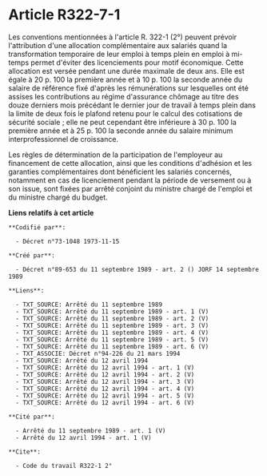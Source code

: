 # Article R322-7-1

Les conventions mentionnées à l'article R. 322-1 (2°) peuvent prévoir l'attribution d'une allocation complémentaire aux
salariés quand la transformation temporaire de leur emploi à temps plein en emploi à mi-temps permet d'éviter des
licenciements pour motif économique. Cette allocation est versée pendant une durée maximale de deux ans. Elle est égale à 20
p. 100 la première année et à 10 p. 100 la seconde année du salaire de référence fixé d'après les rémunérations sur
lesquelles ont été assises les contributions au régime d'assurance chômage au titre des douze derniers mois précédant le
dernier jour de travail à temps plein dans la limite de deux fois le plafond retenu pour le calcul des cotisations de
sécurité sociale ; elle ne peut cependant être inférieure à 30 p. 100 la première année et à 25 p. 100 la seconde année du
salaire minimum interprofessionnel de croissance.

Les règles de détermination de la participation de l'employeur au financement de cette allocation, ainsi que les conditions
d'adhésion et les garanties complémentaires dont bénéficient les salariés concernés, notamment en cas de licenciement pendant
la période de versement ou à son issue, sont fixées par arrêté conjoint du ministre chargé de l'emploi et du ministre chargé
du budget.

**Liens relatifs à cet article**

	**Codifié par**:

	  - Décret n°73-1048 1973-11-15

	**Créé par**:

	  - Décret n°89-653 du 11 septembre 1989 - art. 2 () JORF 14 septembre 1989

	**Liens**:

	  - TXT_SOURCE: Arrêté du 11 septembre 1989
	  - TXT_SOURCE: Arrêté du 11 septembre 1989 - art. 1 (V)
	  - TXT_SOURCE: Arrêté du 11 septembre 1989 - art. 2 (V)
	  - TXT_SOURCE: Arrêté du 11 septembre 1989 - art. 3 (V)
	  - TXT_SOURCE: Arrêté du 11 septembre 1989 - art. 4 (V)
	  - TXT_SOURCE: Arrêté du 11 septembre 1989 - art. 5 (V)
	  - TXT_SOURCE: Arrêté du 11 septembre 1989 - art. 6 (V)
	  - TXT_ASSOCIE: Décret n°94-226 du 21 mars 1994
	  - TXT_SOURCE: Arrêté du 12 avril 1994
	  - TXT_SOURCE: Arrêté du 12 avril 1994 - art. 1 (V)
	  - TXT_SOURCE: Arrêté du 12 avril 1994 - art. 2 (V)
	  - TXT_SOURCE: Arrêté du 12 avril 1994 - art. 3 (V)
	  - TXT_SOURCE: Arrêté du 12 avril 1994 - art. 4 (V)
	  - TXT_SOURCE: Arrêté du 12 avril 1994 - art. 5 (V)
	  - TXT_SOURCE: Arrêté du 12 avril 1994 - art. 6 (V)

	**Cité par**:

	  - Arrêté du 11 septembre 1989 - art. 1 (V)
	  - Arrêté du 12 avril 1994 - art. 1 (V)

	**Cite**:

	  - Code du travail R322-1 2°
